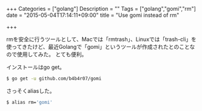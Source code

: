 +++
Categories = ["golang"]
Description = ""
Tags = ["golang","gomi","rm"]
date = "2015-05-04T17:14:11+09:00"
title = "Use gomi instead of rm"

+++

rmを安全に行うツールとして、Macでは「rmtrash」、Linuxでは「trash-cli」を使ってきたけど、最近Golangで「gomi」というツールが作成されたとのことなので使用してみた。
とても便利。

インストールはgo get。
```sh
$ go get -u github.com/b4b4r07/gomi
```

さっそくaliasした。

```sh
$ alias rm='gomi'
```

